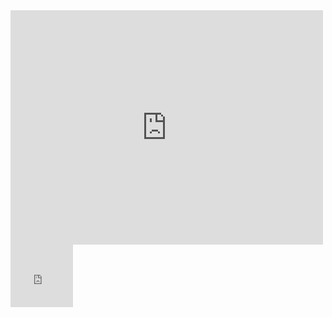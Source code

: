 <embed src="http://github.com/allison-matthews/allison-matthews.github.io/raw/master/pdfs/paperv8.pdf" width="500" height="375" type="application/pdf">
<iframe src="https://docs.google.com/gview?url=https://github.com/allison-matthews/allison-matthews.github.io/raw/master/pdfs/paperv8.pdf&embedded=true" style="width:100px; height:100px;" frameborder="0"></iframe>
